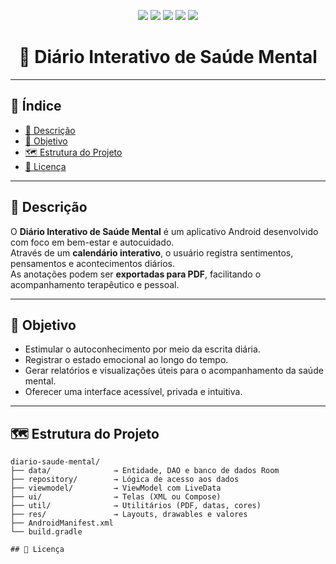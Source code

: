 <p align="center">
  <img src="https://img.shields.io/static/v1?label=Android&message=Studio&color=3DDC84&style=for-the-badge&logo=android"/>
  <img src="https://img.shields.io/static/v1?label=Kotlin&message=1.9%2B&color=7F52FF&style=for-the-badge&logo=kotlin"/>
  <img src="https://img.shields.io/static/v1?label=Room&message=2.x&color=FFA500&style=for-the-badge&logo=sqlite"/>
  <img src="https://img.shields.io/static/v1?label=Status&message=Em%20Desenvolvimento&color=yellow&style=for-the-badge"/>
  <img src="https://img.shields.io/static/v1?label=License&message=MIT&color=green&style=for-the-badge"/>
</p>

<h1 align="center">🧠 Diário Interativo de Saúde Mental</h1>

---

## 📑 Índice

- [📝 Descrição](#-descrição)
- [🎯 Objetivo](#-objetivo)
- [🗺️ Estrutura do Projeto](#️-estrutura-do-projeto)
- [📜 Licença](#-licença)

---

## 📝 Descrição

O **Diário Interativo de Saúde Mental** é um aplicativo Android desenvolvido com foco em bem-estar e autocuidado.  
Através de um **calendário interativo**, o usuário registra sentimentos, pensamentos e acontecimentos diários.  
As anotações podem ser **exportadas para PDF**, facilitando o acompanhamento terapêutico e pessoal.

---

## 🎯 Objetivo

- Estimular o autoconhecimento por meio da escrita diária.  
- Registrar o estado emocional ao longo do tempo.  
- Gerar relatórios e visualizações úteis para o acompanhamento da saúde mental.  
- Oferecer uma interface acessível, privada e intuitiva.  

---

## 🗺️ Estrutura do Projeto

```plaintext
diario-saude-mental/
├── data/              → Entidade, DAO e banco de dados Room
├── repository/        → Lógica de acesso aos dados
├── viewmodel/         → ViewModel com LiveData
├── ui/                → Telas (XML ou Compose)
├── util/              → Utilitários (PDF, datas, cores)
├── res/               → Layouts, drawables e valores
├── AndroidManifest.xml
└── build.gradle

## 📜 Licença

 

